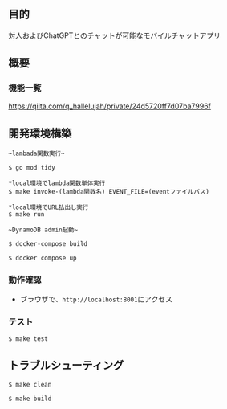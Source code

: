 ## 目的
対人およびChatGPTとのチャットが可能なモバイルチャットアプリ

## 概要
### 機能一覧
https://qiita.com/q_hallelujah/private/24d5720ff7d07ba7996f

## 開発環境構築
```
~lambada関数実行~

$ go mod tidy

*local環境でlambda関数単体実行
$ make invoke-(lambda関数名) EVENT_FILE=(eventファイルパス)

*local環境でURL払出し実行
$ make run
```
```
~DynamoDB admin起動~

$ docker-compose build

$ docker compose up
```
### 動作確認
- ブラウザで、`http://localhost:8001`にアクセス
### テスト
```
$ make test
```

## トラブルシューティング
```
$ make clean

$ make build
```